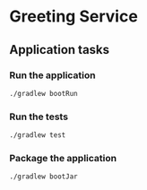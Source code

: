 # Greeting Service

## Application tasks

### Run the application

```bash
./gradlew bootRun
```

### Run the tests

```bash
./gradlew test
```

### Package the application

```bash
./gradlew bootJar
```